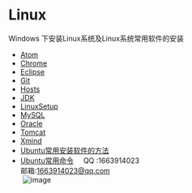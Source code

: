 # Linux
Windows 下安装Linux系统及Linux系统常用软件的安装
- [Atom](https://github.com/xueyuanxueyuan/Linux/tree/master/Atom)
- [Chrome](https://github.com/xueyuanxueyuan/Linux/tree/master/Chrome)
- [Eclipse](https://github.com/xueyuanxueyuan/Linux/tree/master/Eclipse)
- [Git](https://github.com/xueyuanxueyuan/Linux/tree/master/Git)
- [Hosts](https://github.com/xueyuanxueyuan/Linux/tree/master/Hosts)
- [JDK](https://github.com/xueyuanxueyuan/Linux/tree/master/JDK)
- [LinuxSetup](https://github.com/xueyuanxueyuan/Linux/tree/master/LinuxSetup)
- [MySQL](https://github.com/xueyuanxueyuan/Linux/tree/master/MySQL)
- [Oracle](https://github.com/xueyuanxueyuan/Linux/tree/master/Oracle)
- [Tomcat](https://github.com/xueyuanxueyuan/Linux/tree/master/Tomcat)
- [Xmind](https://github.com/xueyuanxueyuan/Linux/tree/master/Xmind)  
- [Ubuntu常用安装软件的方法](https://github.com/xueyuanxueyuan/Linux/tree/master/UbuntuFun)    
- [Ubuntu常用命令](https://github.com/xueyuanxueyuan/Linux/tree/master/Ubuntu-)     
QQ :1663914023  
邮箱:1663914023@qq.com  
  ![image](http://note.youdao.com/yws/api/personal/file/FF0805942FC448D9A91B48B461E95D13?method=download&shareKey=434ce187a9e7dd9676364c77388eeb12)
